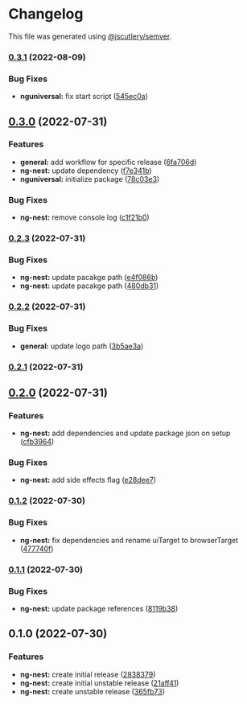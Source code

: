 # Changelog

This file was generated using [@jscutlery/semver](https://github.com/jscutlery/semver).

### [0.3.1](https://github.com/nxarch/nxarch/compare/ng-nest@0.3.0...ng-nest@0.3.1) (2022-08-09)


### Bug Fixes

* **nguniversal:** fix start script ([545ec0a](https://github.com/nxarch/nxarch/commit/545ec0aa5823aa8470bd1dac5e412d4b9db2e3b0))

## [0.3.0](https://github.com/nxarch/nxarch/compare/ng-nest@0.2.3...ng-nest@0.3.0) (2022-07-31)


### Features

* **general:** add workflow for specific release ([6fa706d](https://github.com/nxarch/nxarch/commit/6fa706d1a0a6735b651dd07defbc3c2ee26ebcc5))
* **ng-nest:** update dependency ([f7e341b](https://github.com/nxarch/nxarch/commit/f7e341bcdc9f2c526035bf48a7ba51e0dc529d2f))
* **nguniversal:** initialize package ([78c03e3](https://github.com/nxarch/nxarch/commit/78c03e3c2087ccacf10b85c0a21501a479484a7c))


### Bug Fixes

* **ng-nest:** remove console log ([c1f21b0](https://github.com/nxarch/nxarch/commit/c1f21b02abff34a8f905693daec6ed059359179b))

### [0.2.3](https://github.com/nxarch/nxarch/compare/ng-nest@0.2.2...ng-nest@0.2.3) (2022-07-31)


### Bug Fixes

* **ng-nest:** update pacakge path ([e4f086b](https://github.com/nxarch/nxarch/commit/e4f086be286dec60eb7593524d58fa2411af8ad4))
* **ng-nest:** update pacakge path ([480db31](https://github.com/nxarch/nxarch/commit/480db316b44a31bef1ffb4eb68b53c17808b0d73))

### [0.2.2](https://github.com/nxarch/nxarch/compare/ng-nest@0.2.1...ng-nest@0.2.2) (2022-07-31)


### Bug Fixes

* **general:** update logo path ([3b5ae3a](https://github.com/nxarch/nxarch/commit/3b5ae3a947155e713e09a5d0fbd4937615473d1f))

### [0.2.1](https://github.com/nxarch/nxarch/compare/ng-nest@0.2.0...ng-nest@0.2.1) (2022-07-31)

## [0.2.0](https://github.com/nxarch/nxarch/compare/ng-nest@0.1.2...ng-nest@0.2.0) (2022-07-31)


### Features

* **ng-nest:** add dependencies and update package json on setup ([cfb3964](https://github.com/nxarch/nxarch/commit/cfb3964ced2fac665f47df277bcebd59efb5189f))


### Bug Fixes

* **ng-nest:** add side effects flag ([e28dee7](https://github.com/nxarch/nxarch/commit/e28dee72e9c3419aba37b5dbfb5fcb029740402b))

### [0.1.2](https://github.com/nxarch/nxarch/compare/ng-nest@0.1.1...ng-nest@0.1.2) (2022-07-30)


### Bug Fixes

* **ng-nest:** fix dependencies and rename uiTarget to browserTarget ([477740f](https://github.com/nxarch/nxarch/commit/477740f3d5b914b0db39e60c596c7276206a50e9))

### [0.1.1](https://github.com/nxarch/nxarch/compare/ng-nest@0.1.0...ng-nest@0.1.1) (2022-07-30)


### Bug Fixes

* **ng-nest:** update package references ([8119b38](https://github.com/nxarch/nxarch/commit/8119b383948e7be209764da7af6c8c433191bbca))

## 0.1.0 (2022-07-30)


### Features

* **ng-nest:** create initial release ([2838379](https://github.com/nxarch/nxarch/commit/283837935bcec820c37e5884fb7f2daca5e78710))
* **ng-nest:** create initial unstable release ([21aff41](https://github.com/nxarch/nxarch/commit/21aff414fe8c9c223291880ab231d0e7c8dcf86f))
* **ng-nest:** create unstable release ([365fb73](https://github.com/nxarch/nxarch/commit/365fb73e6664055c70d510817a262cb394ee9963))
